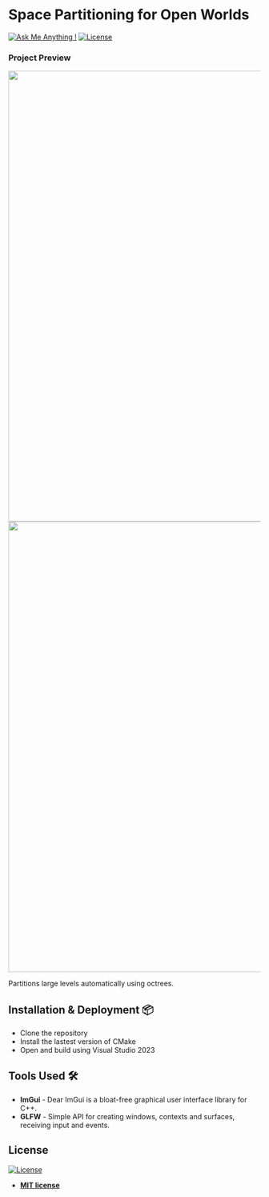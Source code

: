 # Space Partitioning for Open Worlds

[![Ask Me Anything !](https://img.shields.io/badge/ask%20me-linkedin-1abc9c.svg)](https://www.linkedin.com/in/diegorr/)
[![License](http://img.shields.io/:license-mit-blue.svg?style=flat-square)](http://badges.mit-license.org)

### Project Preview
<img src="images/showcase.gif" width="900">
<img src="images/Showcase2.gif" width="900">
  
Partitions large levels automatically using octrees.

## Installation & Deployment 📦
- Clone the repository
- Install the lastest version of CMake
- Open and build using Visual Studio 2023


## Tools Used 🛠️
* <b>ImGui</b> - Dear ImGui is a bloat-free graphical user interface library for C++.
* <b>GLFW</b> - Simple API for creating windows, contexts and surfaces, receiving input and events.

## License
[![License](http://img.shields.io/:license-mit-blue.svg?style=flat-square)](http://badges.mit-license.org)

- **[MIT license](http://opensource.org/licenses/mit-license.php)**
